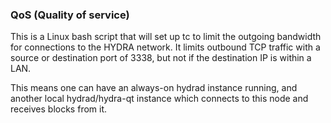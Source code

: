 ### QoS (Quality of service) ###

This is a Linux bash script that will set up tc to limit the outgoing bandwidth for connections to the HYDRA network. It limits outbound TCP traffic with a source or destination port of 3338, but not if the destination IP is within a LAN.

This means one can have an always-on hydrad instance running, and another local hydrad/hydra-qt instance which connects to this node and receives blocks from it.
